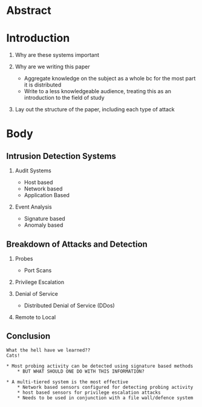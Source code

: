 Abstract
===========

Introduction
==============
1.  Why are these systems important

2.  Why are we writing this paper
    * Aggregate knowledge on the subject as a whole bc for the most part it is
        distributed
    * Write to a less knowledgeable audience, treating this as an introduction to
        the field of study

3. Lay out the structure of the paper, including each type of attack
    

Body
=======
Intrusion Detection Systems
-----------------------------
1.  Audit Systems
    * Host based
    * Network based
    * Application Based

2.  Event Analysis
    * Signature based
    * Anomaly based

Breakdown of Attacks and Detection
------------------------------------
1.  Probes
    * Port Scans

2.  Privilege Escalation
    
3.  Denial of Service
    * Distributed Denial of Service (DDos) 

4. Remote to Local 

Conclusion
------------
    What the hell have we learned??
    Cats!
    
    * Most probing activity can be detected using signature based methods
        * BUT WHAT SHOULD ONE DO WITH THIS INFORMATION?
        
    * A multi-tiered system is the most effective
        * Network based sensors configured for detecting probing activity
        * host based sensors for privilege escalation attacks
        * Needs to be used in conjunction with a file wall/defence system



